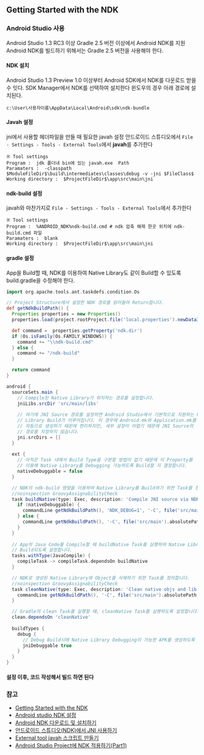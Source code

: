 ## Getting Started with the NDK
### 


### Android Studio 사용
Android Studio 1.3 RC3 이상 Gradle 2.5 버전 이상에서 Android NDK를 지원
Android NDK를 빌드하기 위해서는 Gradle 2.5 버전을 사용해야 한다.
#### NDK 설치
Android Studio 1.3 Preview 1.0 이상부터 Android SDK에서 NDK를 다운로드 받을 수 잇다. SDK Manager에서 NDK를 선택하여 설치한다
윈도우의 경우 아래 경로에 설치된다.
```
c:\User\사용자이름\AppData\Local\Android\sdk\ndk-bundle
```
#### Javah 설정
jni에서 사용할 헤더파일을 만들 때 필요한 javah 설정
안드로이드 스튜디오에서 `File - Settings - Tools - External Tools`에서 **javah**를 추가한다
```
※ Tool settings
Program :  jdk 폴더내 bin에 있는 javah.exe  Path
Paramaters :  -classpath $ModuleFileDir$\build\intermediates\classes\debug -v -jni $FileClass$
Working directory :  $ProjectFileDir$\app\src\main\jni
```
#### ndk-build 설정
javah와 마찬가지로 `File - Settings - Tools - External Tools`에서 추가한다
```
※ Tool settings
Program :  %ANDROID_NDK%ndk-build.cmd # ndk 압축 해제 한곳 위치에 ndk-build.cmd 파일
Paramaters :  blank
Working directory :  $ProjectFileDir$\app\src\main\jni
```
#### gradle 설정
App을 Build할 때, NDK를 이용하여 Native Library도 같이 Build할 수 있도록 build.gradle을 수정해야 한다.
```gradle
import org.apache.tools.ant.taskdefs.condition.Os

// Project Structure에서 설정한 NDK 경로를 읽어들여 Return합니다.
def getNdkBuildPath() {
  Properties properties = new Properties()
  properties.load(project.rootProject.file('local.properties').newDataInputStream())

  def command =  properties.getProperty('ndk.dir')
  if (Os.isFamily(Os.FAMILY_WINDOWS)) {
    command += "\\ndk-build.cmd"
  } else {
    command += "/ndk-build"
  }

  return command
}

android {
  sourceSets.main {
    // Compile된 Native Library가 위치하는 경로를 설정합니다. 
    jniLibs.srcDir 'src/main/libs'
    
    // 여기에 JNI Source 경로를 설정하면 Android Studio에서 기본적으로 지원하는 Native
    // Library Build가 이루어집니다. 이 경우에 Android.mk와 Application.mk를
    // 자동으로 생성하기 때문에 편리하지만, 세부 설정이 어렵기 때문에 JNI Source의
    // 경로를 지정하지 않습니다.
    jni.srcDirs = []
  }
  
  ext {
    // 아직은 Task 내에서 Build Type을 구분할 방법이 없기 때문에 이 Property를
    // 이용해 Native Library를 Debugging 가능하도록 Build할 지 결정합니다.
    nativeDebuggable = false
  }

  // NDK의 ndk-build 명령을 이용하여 Native Library를 Build하기 위한 Task를 정의합니다.
  //noinspection GroovyAssignabilityCheck
  task buildNative(type: Exec, description: 'Compile JNI source via NDK') {
    if (nativeDebuggable) {
      commandLine getNdkBuildPath(), 'NDK_DEBUG=1', '-C', file('src/main').absolutePath
    } else {
      commandLine getNdkBuildPath(), '-C', file('src/main').absolutePath
    }
  }
  
  // App의 Java Code를 Compile할 때 buildNative Task를 실행하여 Native Library도 같이
  // Build되도록 설정합니다.
  tasks.withType(JavaCompile) {
    compileTask -> compileTask.dependsOn buildNative
  }  

  // NDK로 생성된 Native Library와 Object를 삭제하기 위한 Task를 정의합니다.
  //noinspection GroovyAssignabilityCheck
  task cleanNative(type: Exec, description: 'Clean native objs and lib') {
    commandLine getNdkBuildPath(), '-C', file('src/main').absolutePath, 'clean'
  }

  // Gradle의 clean Task를 실행할 떄, cleanNative Task를 실행하도록 설정합니다.
  clean.dependsOn 'cleanNative'
  
  buildTypes {
    debug {
      // Debug Build시에 Native Library Debugging이 가능한 APK를 생성하도록 설정합니다.
      jniDebuggable true
    }
  }
}
```

#### 설정 이후, 코드 작성해서 빌드 하면 된다


### 참고
- [Getting Started with the NDK](https://developer.android.com/ndk/guides/index.html)
- [Android studio NDK 설정](http://dwfox.tistory.com/22)
- [Android NDK 다운로드 및 설치하기](http://thdev.net/626)
- [안드로이드 스튜디오(NDK)에서 JNI 사용하기](http://yucaroll.tistory.com/1)
- [External tool javah 스크립트 만들기](http://hatti.tistory.com/entry/NDK-External-tool-javah-%EC%8A%A4%ED%81%AC%EB%A6%BD%ED%8A%B8-%EB%A7%8C%EB%93%A4%EA%B8%B0)
- [Android Studio Project에 NDK 적용하기(Part1)](https://www.davidlab.net/ko/tech/using-the-android-ndk-with-android-studio-part1/)